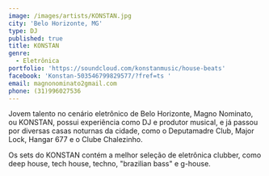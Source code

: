 ```yaml
---
image: /images/artists/KONSTAN.jpg
city: 'Belo Horizonte, MG'
type: DJ
published: true
title: KONSTAN
genre:
  - Eletrônica
portfolio: 'https://soundcloud.com/konstanmusic/house-beats'
facebook: 'Konstan-503546799829577/?fref=ts '
email: magnonominato2gmail.com
phone: (31)996027536
---
```

Jovem talento no cenário eletrônico de Belo Horizonte, Magno Nominato, ou KONSTAN, possui experiência como DJ e produtor musical, e já passou por diversas casas noturnas da cidade, como o Deputamadre Club, Major Lock, Hangar 677 e o Clube Chalezinho.

Os sets do KONSTAN contém a melhor seleção de eletrônica clubber, como deep house, tech house, techno, "brazilian bass" e g-house.
